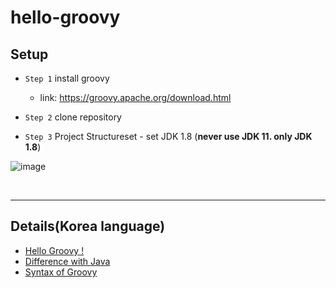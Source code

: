 # hello-groovy

## Setup
- `Step 1` install groovy
  - link: https://groovy.apache.org/download.html

- `Step 2` clone repository
- `Step 3` Project Structureset - set JDK 1.8 (**never use JDK 11. only JDK 1.8**)

![image](https://user-images.githubusercontent.com/71188307/120434322-4771bd80-c3b7-11eb-9400-6a988fbf3be6.png)

<br/>

---

## Details(Korea language)
- [Hello Groovy !](https://hch4102.tistory.com/152)
- [Difference with Java](https://hch4102.tistory.com/153)
- [Syntax of Groovy](https://hch4102.tistory.com/156)